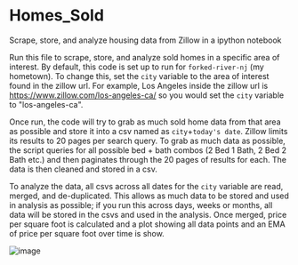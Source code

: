 # Homes_Sold
Scrape, store, and analyze housing data from Zillow in a ipython notebook

Run this file to scrape, store, and analyze sold homes in a specific area of interest. By default, this code is set up to run for `forked-river-nj` (my hometown). To change this, set the `city` variable to the area of interest found in the zillow url. For example, Los Angeles inside the zillow url is https://www.zillow.com/los-angeles-ca/ so you would set the `city` variable to "los-angeles-ca". 

Once run, the code will try to grab as much sold home data from that area as possible and store it into a csv named as `city`+`today's date`. Zillow limits its results to 20 pages per search query. To grab as much data as possible, the script queries for all possible bed + bath combos (2 Bed 1 Bath, 2 Bed 2 Bath etc.) and then paginates through the 20 pages of results for each. The data is then cleaned and stored in a csv. 

To analyze the data, all csvs across all dates for the `city` variable are read, merged, and de-duplicated. This allows as much data to be stored and used in analysis as possible; if you run this across days, weeks or months, all data will be stored in the csvs and used in the analysis. Once merged, price per square foot is calculated and a plot showing all data points and an EMA of price per square foot over time is show.


![image](https://user-images.githubusercontent.com/46106765/173243683-2144c1a7-28e4-4d0e-b144-020c455eb195.png)

